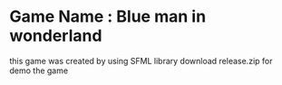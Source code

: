 # Game Name : Blue man in wonderland 
this game was created by using SFML library
download release.zip for demo the game
